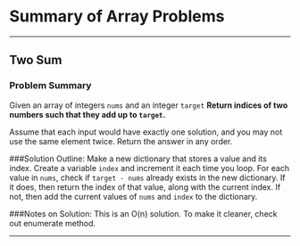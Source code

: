 # Summary of Array Problems

---

## Two Sum
### Problem Summary
Given an array of integers `nums` and an integer `target`
 **Return indices of two numbers such that they add up to `target`.**

Assume that each input would have exactly one solution, and you may not use the same element twice. Return the answer in any order.

###Solution Outline:
Make a new dictionary that stores a value and its index. Create a variable `index` and increment it each time you loop. For each value in `nums`, check if
`target - nums` already exists in the new dictionary. If it does, then return the index of that value, along with the current index. If not, then add the current values of `nums` and `index` to the dictionary.

###Notes on Solution:
This is an O(n) solution. To make it cleaner, check out enumerate method.

---

